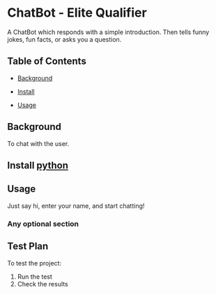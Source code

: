 # ChatBot - Elite Qualifier

A ChatBot which responds with a simple introduction. Then tells funny jokes, fun facts, or asks you a question.

## Table of Contents

- [Background](#background)

- [Install](#install)

- [Usage](#usage)

## Background

To chat with the user.

## Install [python](https://www.python.org/)

## Usage

Just say hi, enter your name, and start chatting!

### Any optional section

## Test Plan

To test the project:

1.  Run the test
2.  Check the results